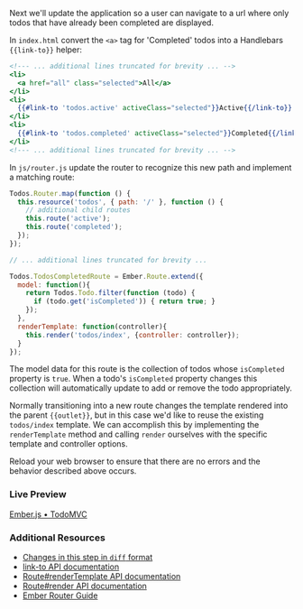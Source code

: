 Next we'll update the application so a user can navigate to a url where only todos that have already been completed are displayed.

In `index.html` convert the `<a>` tag for 'Completed' todos into a Handlebars `{{link-to}}` helper:

```handlebars
<!--- ... additional lines truncated for brevity ... -->
<li>
  <a href="all" class="selected">All</a>
</li>
<li>
  {{#link-to 'todos.active' activeClass="selected"}}Active{{/link-to}}
</li>
<li>
  {{#link-to 'todos.completed' activeClass="selected"}}Completed{{/link-to}}
</li>
<!--- ... additional lines truncated for brevity ... -->
```

In `js/router.js` update the router to recognize this new path and implement a matching route:

```javascript
Todos.Router.map(function () {
  this.resource('todos', { path: '/' }, function () {
    // additional child routes
    this.route('active');
    this.route('completed');
  });
});

// ... additional lines truncated for brevity ...

Todos.TodosCompletedRoute = Ember.Route.extend({
  model: function(){
    return Todos.Todo.filter(function (todo) {
      if (todo.get('isCompleted')) { return true; }
    });
  },
  renderTemplate: function(controller){
    this.render('todos/index', {controller: controller});
  }
});
```

The model data for this route is the collection of todos whose `isCompleted` property is `true`. When a todo's `isCompleted` property changes this collection will automatically update to add or remove the todo appropriately.

Normally transitioning into a new route changes the template rendered into the parent `{{outlet}}`, but in this case we'd like to reuse the existing `todos/index` template. We can accomplish this by implementing the `renderTemplate` method and calling `render` ourselves with the specific template and controller options.

Reload your web browser to ensure that there are no errors and the behavior described above occurs.

### Live Preview
<a class="jsbin-embed" href="http://jsbin.com/oxiqux/2/embed?live">Ember.js • TodoMVC</a><script src="http://static.jsbin.com/js/embed.js"></script>

### Additional Resources

  * [Changes in this step in `diff` format](https://github.com/emberjs/quickstart-code-sample/commit/a76c1efc5a3573242a1b7ae6a53519108190cccf)
  * [link-to API documentation](/api/classes/Ember.Handlebars.helpers.html#method_link-to)
  * [Route#renderTemplate API documentation](/api/classes/Ember.Route.html#method_renderTemplate)
  * [Route#render API documentation](/api/classes/Ember.Route.html#method_render)
  * [Ember Router Guide](/guides/routing)
